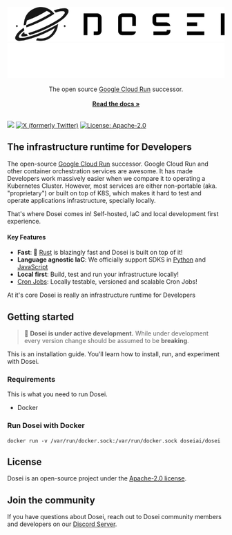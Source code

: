 <p align="center">
    <img alt="dosei-logo" src=".github/assets/logo.svg#gh-light-mode-only">
    <img alt="dosei-logo" src=".github/assets/logo-white.svg#gh-dark-mode-only">
</p>

[//]: # (<h3 align="center">Dosei</h3>)
<p align="center">
The open source <a href="https://cloud.google.com/run"> Google Cloud Run</a> successor.<br/>
<br />
<a href="https://dosei.ai/docs"><strong>Read the docs »</strong></a>
<br />
<br />
</p>

[![](https://img.shields.io/discord/1144175748559683615?logo=discord&logoColor=7289DA&label=Discord)](https://discord.com/invite/BP5aUkhcAh)
[![X (formerly Twitter)](https://img.shields.io/twitter/follow/dosei_ai?style=flat&logo=x)](https://x.com/dosei_ai)
[![License: Apache-2.0](https://img.shields.io/badge/license-Apache--2.0-white)](https://www.apache.org/licenses/LICENSE-2.0)

## The infrastructure runtime for Developers

The open-source [Google Cloud Run](https://cloud.google.com/run) successor. Google Cloud Run and other container orchestration services are awesome. It has made Developers work massively easier when we compare it
to operating a Kubernetes Cluster. However, most services are either non-portable (aka. "proprietary") or built on top of K8S, which makes it hard to test and operate applications infrastructure, specially locally.

That's where Dosei comes in! Self-hosted, IaC and local development first experience.

#### Key Features

- **Fast**: 🦀 [Rust](https://www.rust-lang.org/) is blazingly fast and Dosei is built on top of it!
- **Language agnostic IaC**: We officially support SDKS in [Python](https://github.com/doseiai/python-sdk) and [JavaScript](https://github.com/doseiai/javascript-sdk)
- **Local first**: Build, test and run your infrastructure locally!
- [Cron Jobs](https://dosei.ai/docs/cron-jobs): Locally testable, versioned and scalable Cron Jobs! 

At it's core Dosei is really an infrastructure runtime for Developers

## Getting started
> 🚨 **Dosei is under active development.** While under development every version change should be assumed to be **breaking**.

This is an installation guide. You'll learn how to install, run, and experiment with Dosei.

### Requirements

This is what you need to run Dosei.

- Docker

### Run Dosei with Docker

```
docker run -v /var/run/docker.sock:/var/run/docker.sock doseiai/dosei
```

## License

Dosei is an open-source project under the [Apache-2.0 license](LICENSE).

## Join the community

If you have questions about Dosei, reach out to Dosei community members and developers on our [Discord Server](https://discord.com/invite/BP5aUkhcAh).
